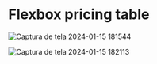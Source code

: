 # Flexbox pricing table

![Captura de tela 2024-01-15 181544](https://github.com/Jezebel1990/flexbox-pricing-table/assets/75287031/e8f4a494-c13e-41d4-b9db-0322d1021b23)

![Captura de tela 2024-01-15 182113](https://github.com/Jezebel1990/flexbox-pricing-table/assets/75287031/0af3aca3-7967-4b24-86e8-a233446d603e)

